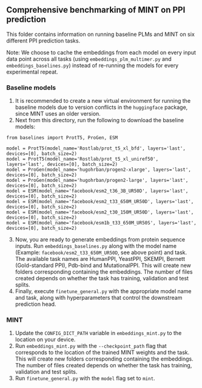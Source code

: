 ## Comprehensive benchmarking of MINT on PPI prediction

This folder contains information on running baseline PLMs and MINT on six different PPI prediction tasks. 

Note: We choose to cache the embeddings from each model on every input data point across all tasks (using `embeddings_plm_multimer.py` and `embeddings_baselines.py`) instead of re-running the models for every experimental repeat. 

### Baseline models

1. It is recommended to create a new virtual environment for running the baseline models due to version conflicts in the `huggingface` package, since MINT uses an older version. 
2. Next from this directory, run the following to download the baseline models:

```
from baselines import ProtT5, ProGen, ESM

model = ProtT5(model_name='Rostlab/prot_t5_xl_bfd', layers='last', devices=[0], batch_size=2)
model = ProtT5(model_name='Rostlab/prot_t5_xl_uniref50', layers='last', devices=[0], batch_size=2)
model = ProGen(model_name='hugohrban/progen2-xlarge', layers='last', devices=[0], batch_size=2)
model = ProGen(model_name='hugohrban/progen2-large', layers='last', devices=[0], batch_size=2)
model = ESM(model_name='facebook/esm2_t36_3B_UR50D', layers='last', devices=[0], batch_size=2)
model = ESM(model_name='facebook/esm2_t33_650M_UR50D', layers='last', devices=[0], batch_size=2)
model = ESM(model_name='facebook/esm2_t30_150M_UR50D', layers='last', devices=[0], batch_size=2)
model = ESM(model_name='facebook/esm1b_t33_650M_UR50S', layers='last', devices=[0], batch_size=2)
```

3. Now, you are ready to generate embeddings from protein sequence inputs. Run `embeddings_baselines.py` along with the model name  (Example: `facebook/esm2_t33_650M_UR50D`, see above point) and task. The available task names are HumanPPI, YeastPPI, SKEMPI, Bernett (Gold-standard PPI), Pdb-bind and MutationalPPI. This will create new folders corresponding containing the embeddings. The number of files created depends on whether the task has training, validation and test splits. 
4. Finally, execute `finetune_general.py` with the appropriate model name and task, along with hyperparameters that control the downstream prediction head. 

### MINT

1. Update the `CONFIG_DICT_PATH` variable in `embeddings_mint.py` to the location on your device. 
2. Run `embeddings_mint.py` with the `--checkpoint_path` flag that corresponds to the location of the trained MINT weights and the task. This will create new folders corresponding containing the embeddings. The number of files created depends on whether the task has training, validation and test splits. 
3. Run `finetune_general.py` with the `model` flag set to `mint`. 
